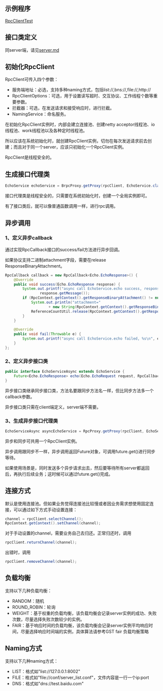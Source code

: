 ## 示例程序
[RpcClientTest](https://github.com/baidu/brpc-java/blob/master/brpc-java-examples/src/main/java/com/baidu/brpc/example/standard/RpcClientTest.java)
## 接口类定义
同server端，请见[server.md](https://github.com/baidu/brpc-java/blob/master/docs/cn/server.md)

## 初始化RpcClient
RpcClient可传入四个参数：

- 服务端地址：必选，支持多种naming方式，包括list://,bns://,file://,http://
- RpcClientOptions：可选，用于设置读写超时、交互协议、工作线程个数等重要参数。
- 拦截器：可选，在发送请求和接受响应时，进行拦截。
- NamingService：命名服务。

在初始化RpcClient实例时，内部会建立连接池、创建netty acceptor线程池、io线程池、work线程池以及各种定时线程池。

所以应该在系统初始化时，就创建RpcClient实例，切勿在每次发送请求前去创建；而且对于同一个server，应该只初始化一个RpcClient实例。

RpcClient是线程安全的。

## 生成接口代理类

```java
EchoService echoService = BrpcProxy.getProxy(rpcClient, EchoService.class);
```

接口代理类是线程安全的，只需要在系统初始化时，创建一个全局实例即可。

有了接口类后，就可以像普通函数调用一样，进行rpc调用。

## 异步调用
### 1、定义异步callback

通过实现RpcCallback接口的success/fail方法进行异步回调。

如果协议支持二进制attachment字段，需要在release ResponseBinaryAttachment。

```java
RpcCallback callback = new RpcCallback<Echo.EchoResponse>() {
    @Override
    public void success(Echo.EchoResponse response) {
        System.out.printf("async call EchoService.echo success, response=%s\n",
                response.getMessage());
        if (RpcContext.getContext().getResponseBinaryAttachment() != null) {
            System.out.println("attachment="
                    + new String(RpcContext.getContext().getResponseBinaryAttachment().array()));
            ReferenceCountUtil.release(RpcContext.getContext().getResponseBinaryAttachment());
        }
    }
 
    @Override
    public void fail(Throwable e) {
        System.out.printf("async call EchoService.echo failed, %s\n", e.getMessage());
    }
};
```

### 2、定义异步接口类
```java
public interface EchoServiceAsync extends EchoService {
    Future<Echo.EchoResponse> echo(Echo.EchoRequest request, RpcCallback<Echo.EchoResponse> callback);
}
```
 
异步接口类继承同步接口类，方法名要跟同步方法名一样，但比同步方法多一个callback参数。

异步接口类只需在client端定义，server端不需要。

### 3、生成异步接口代理类
```java
EchoServiceAsync asyncEchoService = RpcProxy.getProxy(rpcClient, EchoServiceAsync.class);
```

异步和同步可共用一个RpcClient实例。

异步调用跟同步不一样，异步调用返回Future对象，可调用future.get()进行同步等待。

如果使用场景是，同时发送多个异步请求出去，然后要等待所有server都返回后，再执行后续业务；这时候可以通过future.get()完成。

## 连接方式

默认是使用连接池。但如果业务觉得连接池比较慢或者因业务需求想使用固定连接，可以通过如下方式手动设置连接：
```java
channel = rpcClient.selectChannel();
RpcContext.getContext().setChannel(channel);
```

对于手动设置的channel，需要业务自己去归还。正常归还时，调用
```java
rpcClient.returnChannel(channel);
```

出错时，调用
```java
rpcClient.removeChannel(channel);
```

## 负载均衡
支持以下几种负载均衡：
- RANDOM：随机
- ROUND_ROBIN：轮询
- WEIGHT：基于权重的负载均衡，该负载均衡会记录server实例的成功、失败次数，尽量选择失败次数较少的实例。
- FAIR：基于响应时间的负载均衡，该负载均衡会记录server实例平均响应时间，尽量选择响应时间端的实例，具体算法请参考GST fair 负载均衡策略

## Naming方式
支持以下几种naming方式：
- LIST：格式如"list://127.0.0.1:8002"
- FILE：格式如"file://conf/server_list.conf"，文件内容是一行一个ip:port
- DNS：格式如"dns://test.baidu.com"